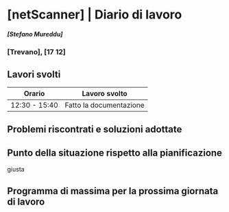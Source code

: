 # [netScanner] | Diario di lavoro
##### [Stefano Mureddu]
### [Trevano], [17 12]

## Lavori svolti


|Orario        |Lavoro svolto                                                   |
|--------------|----------------------------------------------------------------|
|12:30 - 15:40 |Fatto la documentazione                                         |
##  Problemi riscontrati e soluzioni adottate


##  Punto della situazione rispetto alla pianificazione
giusta

## Programma di massima per la prossima giornata di lavoro
